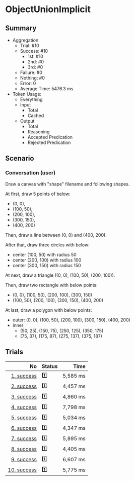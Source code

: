 # ObjectUnionImplicit
## Summary
  - Aggregation
    - Trial: #10
    - Success: #10
      - 1st: #10
      - 2nd: #0
      - 3rd: #0
    - Failure: #0
    - Nothing: #0
    - Error: 0
    - Average Time: 5476.3 ms
  - Token Usage:
    - Everything
    - Input
      - Total
      - Cached
    - Output
      - Total
      - Reasoning
      - Accepted Predication
      - Rejected Predication

## Scenario
### Conversation (user)
Draw a canvas with "shape" filename and following shapes.

At first, draw 5 points of below:

  - (0, 0),
  - (100, 50),
  - (200, 100),
  - (300, 150),
  - (400, 200)

Then, draw a line between (0, 0) and (400, 200).

After that, draw three circles with below:

  - center (100, 50) with radius 50
  - center (200, 100) with radius 100
  - center (300, 150) with radius 150

At next, draw a triangle ((0, 0), (100, 50), (200, 100)).

Then, draw two rectangle with below points:

  - (0, 0), (100, 50), (200, 100), (300, 150)
  - (100, 50), (200, 100), (300, 150), (400, 200)

At last, draw a polygon with below points:

  - outer: (0, 0), (100, 50), (200, 100), (300, 150), (400, 200)
  - inner
    - (50, 25), (150, 75), (250, 125), (350, 175)
    - (75, 37), (175, 87), (275, 137), (375, 187)

## Trials
No | Status | Time
---:|:-------|------:
[1. success](./trials/1.success.json) | 1️⃣ | 5,585 ms
[2. success](./trials/2.success.json) | 1️⃣ | 4,457 ms
[3. success](./trials/3.success.json) | 1️⃣ | 4,860 ms
[4. success](./trials/4.success.json) | 1️⃣ | 7,798 ms
[5. success](./trials/5.success.json) | 1️⃣ | 5,034 ms
[6. success](./trials/6.success.json) | 1️⃣ | 4,347 ms
[7. success](./trials/7.success.json) | 1️⃣ | 5,895 ms
[8. success](./trials/8.success.json) | 1️⃣ | 4,405 ms
[9. success](./trials/9.success.json) | 1️⃣ | 6,607 ms
[10. success](./trials/10.success.json) | 1️⃣ | 5,775 ms